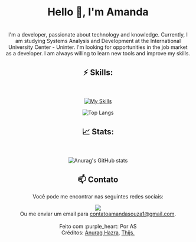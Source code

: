 
<div align="center">

# Hello 👋, I'm Amanda
<br>
I'm a developer, passionate about technology and knowledge. Currently, I am studying Systems Analysis and Development at the International University Center - Uninter. I'm looking for opportunities in the job market as a developer. I am always willing to learn new tools and improve my skills.
<br>

## ⚡ Skills:
<br>

[![My Skills](https://skillicons.dev/icons?i=js,html,css,py,git,vscode,java,mysql&theme=dark&perline=4)](https://skillicons.dev)
<br>

![Top Langs](https://github-readme-stats.vercel.app/api/top-langs/?username=amandytta&layout=compact&langs_count=6&count_private=true&theme=material-palenight&show_icons=true)
<br>

## 📈 Stats:
<br>

![Anurag's GitHub stats](https://github-readme-stats.vercel.app/api?username=amandytta&count_private=true&theme=material-palenight&show_icons=true&hide_title=true&layout=compact&hide=contribs)
<br>

## 📫 Contato
Você pode me encontrar nas seguintes redes sociais:
 <div> 
  <a href="https://www.linkedin.com/in/amandaa-souza/" target="_blank"><img src="https://img.shields.io/badge/-Linkedin-%230077B5?style=for-the-badge&logo=linkedin&logoColor=white" target="_blank"></a> 
  <br>
Ou me enviar um email para <a href = "mailto: contatoamandasouza1@gmail.com" >contatoamandasouza1@gmail.com<a/>.
<br>
</div>
<br>
 Feito com :purple_heart: Por AS
 <br>
 Créditos: <a href="https://github.com/anuraghazra/github-readme-stats">Anurag Hazra</a>, <a href="https://github.com/tandpfun/skill-icons">Thijs.</a>
</div>

